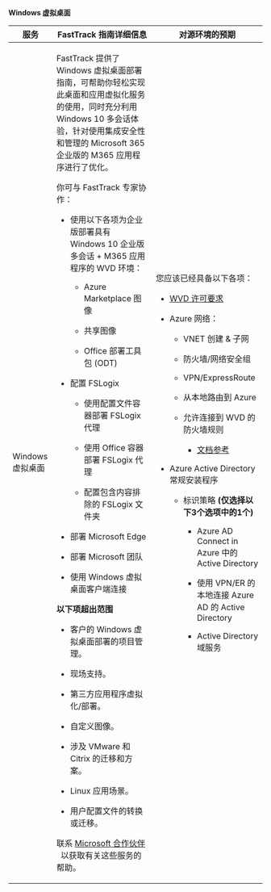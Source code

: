 **Windows 虚拟桌面**

<table>
<thead>
<tr class="header">
<th><strong>服务</strong></th>
<th><strong>FastTrack 指南详细信息</strong></th>
<th><strong>对源环境的预期</strong></th>
</tr>
</thead>
<tbody>
<tr class="odd">
<td>Windows 虚拟桌面</td>
<td><p>FastTrack 提供了 Windows 虚拟桌面部署指南，可帮助你轻松实现此桌面和应用虚拟化服务的使用，同时充分利用 Windows 10 多会话体验，针对使用集成安全性和管理的 Microsoft 365 企业版的 M365 应用程序进行了优化。</p>
<p>你可与 FastTrack 专家协作：</p>
<ul>
<li><p>使用以下各项为企业版部署具有 Windows 10 企业版多会话 + M365 应用程序的 WVD 环境：</p>
<ul>
<li><p>Azure Marketplace 图像</p></li>
<li><p>共享图像</p></li>
<li><p>Office 部署工具包 (ODT) </p></li>
</ul></li>
<li><p>配置 FSLogix</p>
<ul>
<li><p>使用配置文件容器部署 FSLogix 代理</p></li>
<li><p>使用 Office 容器部署 FSLogix 代理</p></li>
<li><p>配置包含内容排除的 FSLogix 文件夹</p></li>
</ul></li>
<li><p>部署 Microsoft Edge</p></li>
<li><p>部署 Microsoft 团队</p></li>
<li><p>使用 Windows 虚拟桌面客户端连接</p></li>
</ul>
<p><strong>以下项超出范围</strong></p>
<ul>
<li><p>客户的 Windows 虚拟桌面部署的项目管理。</p></li>
<li><p>现场支持。</p></li>
<li><p>第三方应用程序虚拟化/部署。</p></li>
<li><p>自定义图像。</p></li>
<li><p>涉及 VMware 和 Citrix 的迁移和方案。</p></li>
<li><p>Linux 应用场景。</p></li>
<li><p>用户配置文件的转换或迁移。</p></li>
</ul>
<p>联系 <a href="https://go.microsoft.com/fwlink/?linkid=2080150">Microsoft 合作伙伴</a>   以获取有关这些服务的帮助。</p></td>
<td><p>您应该已经具备以下各项：</p>
<ul>
<li><p><a href="https://docs.microsoft.com/en-us/azure/virtual-desktop/overview#requirements">WVD 许可要求</a></p></li>
<li><p>Azure 网络：</p>
<ul>
<li><p>VNET 创建 &amp; 子网</p></li>
<li><p>防火墙/网络安全组</p></li>
<li><p>VPN/ExpressRoute</p></li>
<li><p>从本地路由到 Azure</p></li>
<li><p>允许连接到 WVD 的防火墙规则</p>
<ul>
<li><p><a href="https://docs.microsoft.com/en-us/azure/virtual-desktop/overview#supported-remote-desktop-clients">文档参考</a></p></li>
</ul></li>
</ul></li>
<li><p>Azure Active Directory 常规安装程序</p>
<ul>
<li><p>标识策略 <strong> (仅选择以下3个选项中的1个) </strong></p>
<ul>
<li><p>Azure AD Connect in Azure 中的 Active Directory</p></li>
<li><p>使用 VPN/ER 的本地连接 Azure AD 的 Active Directory</p></li>
<li><p>Active Directory 域服务</p></li>
</ul></li>
</ul></li>
</ul></td>
</tr>
</tbody>
</table>
